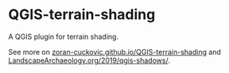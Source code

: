 # QGIS-terrain-shading

A QGIS plugin for terrain shading. 

See more on [zoran-cuckovic.github.io/QGIS-terrain-shading](www.zoran-cuckovic.github.io/QGIS-terrain-shading) 
and [LandscapeArchaeology.org/2019/qgis-shadows/](https://LandscapeArchaeology.org/2019/qgis-shadows/).
